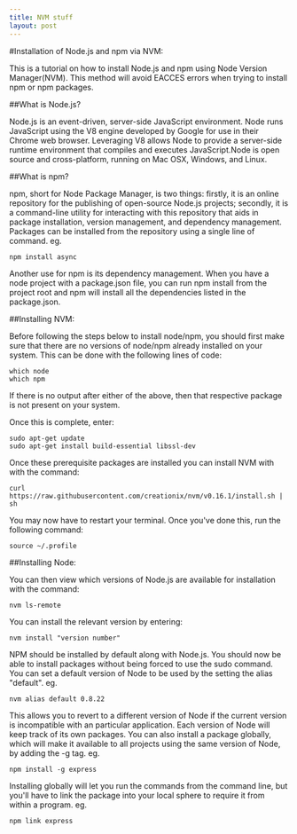```yaml
---
title: NVM stuff
layout: post
---
```

#Installation of Node.js and npm via NVM:

This is a tutorial on how to install Node.js and
npm using Node Version Manager(NVM). This method will avoid EACCES
errors when trying to install npm or npm packages.

##What is Node.js?

Node.js is an event-driven, server-side JavaScript environment.
Node runs JavaScript using the V8 engine developed by Google for
use in their Chrome web browser. Leveraging V8 allows Node to provide
a server-side runtime environment that compiles and executes
JavaScript.Node is open source and cross-platform, running on Mac OSX,
Windows, and Linux.

##What is npm?

npm, short for Node Package Manager, is two things: firstly,
it is an online repository for the publishing of open-source Node.js
projects; secondly, it is a command-line utility for interacting with
this repository that aids in package installation, version management,
and dependency management. Packages can be installed from the repository
using a single line of command. eg.

```npm install async```

Another use for npm is its dependency management. When you have a node project with a package.json file, you can run npm install from the
project root and npm will install all the dependencies listed in the package.json.

##Installing NVM:

Before following the steps below to install node/npm, you should first make sure that there are no versions of node/npm already installed on your system. This can be done with the following lines of code:

~~~
which node
which npm
~~~

If there is no output after either of the above, then that respective package is not present on your system.

Once this is complete, enter:

~~~
sudo apt-get update
sudo apt-get install build-essential libssl-dev
~~~

Once these prerequisite packages are installed you can install NVM with
with the command:

```curl https://raw.githubusercontent.com/creationix/nvm/v0.16.1/install.sh | sh```

You may now have to restart your terminal. Once you've done this, run the following command:

```source ~/.profile```

##Installing Node:

You can then view which versions of Node.js are available for installation with the command:

```nvm ls-remote```

You can install the relevant version by entering:

```nvm install "version number"```

NPM should be installed by default along with Node.js. You should now
be able to install packages without being forced to use the sudo command.
You can set a default version of Node to be used by the setting the alias
"default". eg.

```nvm alias default 0.8.22```

This allows you to revert to a different version of Node if the current
version is incompatible with an particular application. Each version of
Node will keep track of its own packages. You can also install a package
globally, which will make it available to all projects using the same
version of Node, by adding the -g tag. eg.

```npm install -g express```

Installing globally will let you run the commands from the command line,
but you'll have to link the package into your local sphere to require
it from within a program. eg.

```npm link express```
